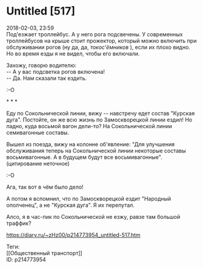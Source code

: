 Untitled [517]
===============

   
 2018-02-03, 23:59   
  Под'езжает троллейбус. А у него рога подсвечены. У современных троллейбусов на крыше стоит прожектор, который можно включить при обслуживании рогов (ну да, да,  *токос'ёмников*  ), если их плохо видно. Но во время езды я не видел, чтобы его включали.   
   
 Захожу, говорю водителю:   
 -- А у вас подсветка рогов включена!   
 -- Да. Нам сказали так ездить.   
   
 :-О   
   
 \* \* \*   
   
 Еду по Сокольнической линии, вижу -- навстречу едет состав "Курская дуга". Постойте, он же всю жизнь по Замоскворецкой линии ездил! Но ладно, куда восьмой вагон дели-то? На Сокольнической линии семивагонные составы.   
   
 Вышел из поезда, вижу на колонне об'явление: "Для улучшения обслуживания теперь на Сокольнической линии некоторые составы восьмивагонные. А в будущем будут все восьмивагонные". (цитирование неточное)   
   
 :-О   
   
 Ага, так вот в чём было дело!   
   
 А потом я вспомнил, что по Замоскворецкой ездит "Народный ополченец", а не "Курская дуга". Я их перепутал.   
   
 Алсо, я в час-пик по Сокольнической не езжу, равзе там большой траффик?   
    
 <https://diary.ru/~zHz00/p214773954_untitled-517.htm>   
   
 Теги:   
 [[Общественный транспорт]]   
 ID: p214773954